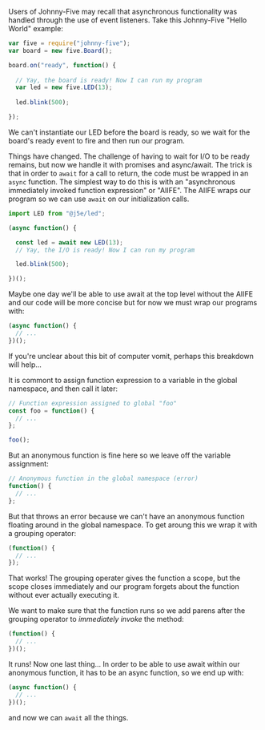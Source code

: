 Users of Johnny-Five may recall that asynchronous functionality was handled through the use of event listeners. Take this Johnny-Five "Hello World" example:

````js
var five = require("johnny-five");
var board = new five.Board();

board.on("ready", function() {
  
  // Yay, the board is ready! Now I can run my program
  var led = new five.LED(13);
  
  led.blink(500);

});
````

We can't instantiate our LED before the board is ready, so we wait for the board's ready event to fire and then run our program. 

Things have changed. The challenge of having to wait for I/O to be ready remains, but now we handle it with promises and async/await. The trick is that in order to ```await``` for a call to return, the code must be wrapped in an ```async``` function. The simplest way to do this is with an "asynchronous immediately invoked function expression" or "AIIFE". The AIIFE wraps our program so we can use ```await``` on our initialization calls. 

````js
import LED from "@j5e/led";

(async function() {

  const led = await new LED(13);
  // Yay, the I/O is ready! Now I can run my program

  led.blink(500);

})();
````
Maybe one day we'll be able to use await at the top level without the AIIFE and our code will be more concise but for now we must wrap our programs with:

````js
(async function() {
  // ...
})();
````
If you're unclear about this bit of computer vomit, perhaps this breakdown will help...

It is commont to assign function expression to a variable in the global namespace, and then call it later:
````js
// Function expression assigned to global "foo"
const foo = function() { 
  // ...
};

foo();
````
But an anonymous function is fine here so we leave off the variable assignment:
````js
// Anonymous function in the global namespace (error)
function() {
  // ...
};
````
But that throws an error because we can't have an anonymous function floating around in the global namespace. To get aroung this we wrap it with a grouping operator:

````js
(function() { 
  // ...
});
````
That works! The grouping operater gives the function a scope, but the scope closes immediately and our program forgets about the function without ever actually executing it. 

We want to make sure that the function runs so we add parens after the grouping operator to *immediately invoke* the method:
````js
(function() { 
  // ...
})();
````
It runs! Now one last thing... In order to be able to use await within our anonymous function, it has to be an async function, so we end up with:
````js
(async function() { 
  // ...
})();
````
and now we can ```await``` all the things.